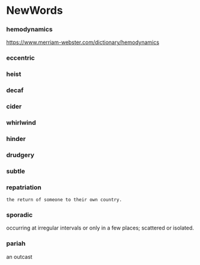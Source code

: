 # NewWords

<h3>hemodynamics </h3>

https://www.merriam-webster.com/dictionary/hemodynamics

<h3>eccentric </h3>

<h3>heist </h3>

<h3>decaf </h3>

<h3>cider </h3>

<h3>whirlwind </h3>

<h3>hinder </h3>

<h3>drudgery </h3>

<h3>subtle </h3>

<h3>repatriation</h3>

    the return of someone to their own country.

<h3>sporadic</h3>
    occurring at irregular intervals or only in a few places; scattered or isolated.
    
<h3>pariah</h3>
    an outcast
